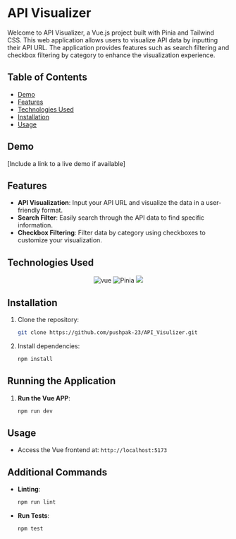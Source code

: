 
# API Visualizer

<!-- Project Description -->
Welcome to API Visualizer, a Vue.js project built with Pinia and Tailwind CSS. This web application allows users to visualize API data by inputting their API URL. The application provides features such as search filtering and checkbox filtering by category to enhance the visualization experience.


<!-- Table of Contents -->
## Table of Contents

- [Demo](#demo)
- [Features](#features)
- [Technologies Used](#technologies-used)
- [Installation](#installation)
- [Usage](#usage)

<!-- Demo -->
## Demo

[Include a link to a live demo if available]

<!-- Features -->
## Features

- **API Visualization**: Input your API URL and visualize the data in a user-friendly format.
- **Search Filter**: Easily search through the API data to find specific information.
- **Checkbox Filtering**: Filter data by category using checkboxes to customize your visualization.


<!-- Technologies Used -->
## Technologies Used

<p align="center">
   <img src="https://img.shields.io/badge/Vue.js-35495E?style=for-the-badge&logo=vue.js&logoColor=4FC08D" alt="vue">
   <img src="https://badgen.net/static/Pinia/state Management /f2a" alt="Pinia">
    <img src="https://img.shields.io/badge/Tailwind_CSS-38B2AC?style=for-the-badge&logo=tailwind-css&logoColor=white">
</p>


<!-- Installation -->
## Installation

1. Clone the repository:

   ```bash
   git clone https://github.com/pushpak-23/API_Visulizer.git
2. Install dependencies:

    ```bash
    npm install
    ```

## Running the Application

1. **Run the Vue APP**:

    ```bash
    npm run dev
    ```
## Usage

- Access the Vue frontend at: `http://localhost:5173`

## Additional Commands

- **Linting**:

    ```bash
    npm run lint
    ```

- **Run Tests**:

    ```bash
    npm test
    ```

